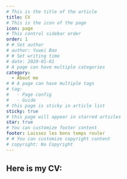 ```yaml
---
# This is the title of the article
title: CV
# This is the icon of the page
icon: page
# This control sidebar order
order: 1
# # Set author
# author: Yuwei Bao
# # Set writing time
# date: 2020-01-01
# A page can have multiple categories
category:
  - About me
# # A page can have multiple tags
# tag:
#   - Page config
#   - Guide
# this page is sticky in article list
sticky: true
# this page will appear in starred articles
star: true
# You can customize footer content
footer: Laissez les bons temps rouler
# # You can customize copyright content
# copyright: No Copyright
---
```


<!-- Content before `more` comment is regarded as page excerpt. -->

<!-- more -->

## Here is my CV:
<!-- Default PDF viewer:
<PDF url="/sample.pdf" />
PDF viewer with initial page 2:
<PDF url="/sample.pdf" :page="2" /> -->

<!-- PDF viewer without toolbar: -->
<PDF url="/assets/Yuwei_Bao_CV.pdf" :toolbar="false"/>


